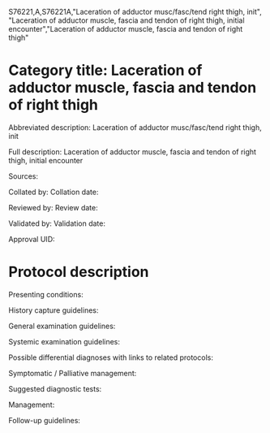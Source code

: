 S76221,A,S76221A,"Laceration of adductor musc/fasc/tend right thigh, init", "Laceration of adductor muscle, fascia and tendon of right thigh, initial encounter","Laceration of adductor muscle, fascia and tendon of right thigh"
# Category title: Laceration of adductor muscle, fascia and tendon of right thigh

Abbreviated description: Laceration of adductor musc/fasc/tend right thigh, init

Full description: Laceration of adductor muscle, fascia and tendon of right thigh, initial encounter

Sources:

Collated by:
Collation date:

Reviewed by:
Review date:

Validated by:
Validation date:

Approval UID:

# Protocol description

Presenting conditions:

History capture guidelines:

General examination guidelines:

Systemic examination guidelines:

Possible differential diagnoses with links to related protocols:

Symptomatic / Palliative management:

Suggested diagnostic tests:

Management:

Follow-up guidelines:
